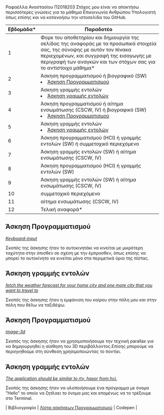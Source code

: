 Ραφαέλλα Αναστασίου
Π2018203
Στόχος μου είναι να αποκτήσω περισσότερες γνώσεις για το μάθημα Επικοινωνία Ανθρώπου Υπολογιστή όπως επίσης και να κατανοήσω την ιστοσελίδα του GitHub.


| Εβδομάδα* | Παραδοτέο |
| --- | --- |
| 1 | Φορκ του αποθετηρίου και δημιουργία της σελίδας της αναφοράς με τα προσωπικά στοιχεία σας, της σύνοψης με αυτόν τον πίνακα περιεχομένων, και συγγραφή της εισαγωγής με περιγραφή των αναγκών και των στόχων σας για το αντίστοιχο μάθημα* |
| 2 | Άσκηση προγραμματισμού ή βιογραφικό  (SW) <li><a href="#Άσκηση Προγραμματισμού"></span> <span class="toctext">Άσκηση Προγραμματισμού</span></a> |
| 3 | Άσκηση γραμμής εντολών <li><a href="#Άσκηση γραμμής εντολών"></span> <span class="toctext">Άσκηση γραμμής εντολών</span></a> |
| 4 | Άσκηση προγραμματισμού ή αίτημα ενσωμάτωσης (CSCW, IV) ή βιογραφικό  (SW)<li><a href="#Άσκηση Προγραμματισμού"></span> <span class="toctext">Άσκηση Προγραμματισμού</span></a> |
| 5 | Άσκηση γραμμής εντολών <li><a href="#Άσκηση γραμμής εντολών"></span> <span class="toctext">Άσκηση γραμμής εντολών</span></a>|
| 6 | Άσκηση προγραμματισμού (HCI) ή γραμμής εντολών (SW) ή συμμετοχικό περιεχόμενο |
| 7 | Άσκηση γραμμής εντολών (SW) ή αίτημα ενσωμάτωσης (CSCW, IV) |
| 8 | Άσκηση προγραμματισμού (HCI) ή γραμμής εντολών (SW) |
| 9 | Άσκηση γραμμής εντολών (SW) ή αίτημα ενσωμάτωσης (CSCW, IV) |
| 10 | συμμετοχικό περιεχόμενο |
| 11 | αίτημα ενσωμάτωσης (CSCW, IV) |
| 12 | Τελική αναφορά* |

<h2><span id="Άσκηση Προγραμματισμού">Άσκηση Προγραμματισμού</span></h2>
<i><a href="https://github.com/p18anas/site/blob/master/_remix/keyboard-input.md" tittle="keyboard-input">Keyboard-input</a></i>

Σκοπός της άσκησης ήταν το αυτοκινητάκι να κινείται με μικρότερη ταχύτητα στην όπισθεν σε σχέση με την έμπροσθεν, όπως επίσης να μπορεί το αυτοκίνητο να κινείται μόνο στα περιμετικά όρια της πίστας. 

<h2><span id="Άσκηση γραμμής εντολών">Άσκηση γραμμής εντολών</span></h2>
<i><a href="https://asciinema.org/a/371364"tittle="fetch the weather forecast for your home city and one more city that you want to travel to">fetch the weather forecast for your home city and one more city that you want to travel to</a></i>

Σκοπός της άσκησης ήταν η εμφάνιση του καίρου στην πόλη μου και στην πόλη που θέλω να ταξιδέψω.

<h2><span id="Άσκηση Προγραμματισμού">Άσκηση Προγραμματισμού</span></h2>
<i><a href="https://github.com/p18anas/site/blob/master/_remix/image-3d.md" tittle="image-3d">image-3d</a></i> 

Σκοπός της άσκησης ήταν να χρησιμοποιήσουμε την τεχνική parallax για να δημηουργηθεί η αίσθηση του 3D περιβάλλοντος.Επίσης μπορούμε να περιηγηθούμε στη σύνθεση χρησιμοποιώντας το ποντίκι.
 
<h2><span id="Άσκηση γραμμής εντολών">Άσκηση γραμμής εντολών</span></h2>
<i><a href="https://asciinema.org/a/377498"tittle="Τhe application should be similar to rtv, haxor from hci.">Τhe application should be similar to rtv, haxor from hci.</a></i>

Σκοπός της άσκησης ήταν να υλοποιήσουμε ένα πρόγραμμα με όνομα "Hello" το οποίο να ζητλαει το όνομα μας και επομένως να το τρέξουμε στο Terminal.

| Βιβλιογραφία |
 <a href="https://pibook.epidro.me/remix/"> Λίστα ασκήσεων Προγραμματισμού</a> |
 <a herf="https://codepen.io/your-work/"> Codepen</a> |
